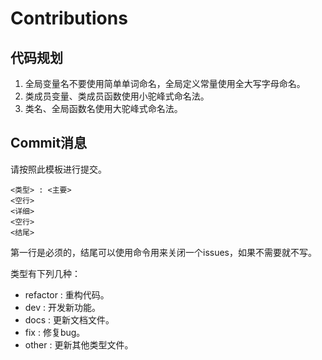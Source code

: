 # Contributions

## 代码规划

1. 全局变量名不要使用简单单词命名，全局定义常量使用全大写字母命名。
2. 类成员变量、类成员函数使用小驼峰式命名法。
3. 类名、全局函数名使用大驼峰式命名法。

## Commit消息

请按照此模板进行提交。

```
<类型> : <主要>
<空行>
<详细>
<空行>
<结尾>
```

第一行是必须的，结尾可以使用命令用来关闭一个issues，如果不需要就不写。

类型有下列几种：

- refactor : 重构代码。
- dev : 开发新功能。
- docs : 更新文档文件。
- fix : 修复bug。
- other : 更新其他类型文件。